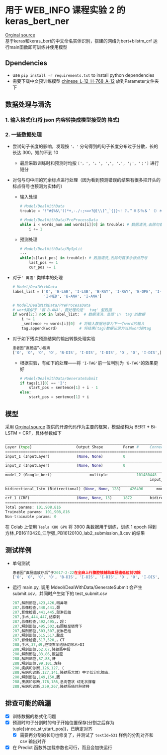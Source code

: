 # 用于 WEB_INFO 课程实验 2 的 keras_bert_ner

[Orginal source](https://github.com/UmasouTTT/keras_bert_ner)  
基于keras和keras_bert的中文命名实体识别，搭建的网络为bert+bilstm_crf
运行main函数即可训练并使用模型

## Dpendencies

+ use `pip install -r requirements.txt` to install python dependencies
+ 需要下载中文预训练模型 [chinese_L-12_H-768_A-12](https://storage.googleapis.com/bert_models/2018_11_03/chinese_L-12_H-768_A-12.zip) 放到Parameter文件夹下

## 数据处理与清洗

### 1. 输入格式化(将 json 内容转换成模型接受的 格式)



### 2. 一些数据处理

+ 尝试句子长度的影响，发现按 `'。'` 分句得到的句子长度分布过于分散，长的长达 300，短的不到 10

  + 最后采取训练时和预测时均按 `['，', '。', ',', '.', ';', '；']` 进行短分

+ 对句与句中间的冗余标点进行处理（因为看到预测错误的结果有很多把开头的标点符号也预测为实体的）

  + 输入处理

    ```python
    # Model/DealWithData
    trouble = '!"#$%&\'()*+,-./:;<=>?@[\\]^_`{|}~！？｡＂＃＄％＆＇（）＊＋，－／：；＜＝＞＠［＼］＾＿｀｛｜｝～｟｠｢｣､、〃》「」『』【】〔〕〖〗〘〙〚〛〜〝〞〟〰〾〿–—‘\'‛“”„‟…‧﹏.'
    
    # Model/DealWithData/PreProcessData
    while i < words_num and words[i][0] in trouble: # 数据清洗,去除句首多余标点符号
        i += 1
    ```

  + 预测处理

    ```python
    # Model/DealWithData/MySplit
    ···
    while(s[last_pos] in trouble): # 数据清洗,去除句首多余标点符号
        last_pos += 1
        cur_pos += 1
    ```

+ 对于`' 胃癌'` 类样本的处理
  
  ```python
  # Model/DealWithData
  label_list = ['O', 'B-LAB', 'I-LAB', 'B-RAY', 'I-RAY', 'B-OPE', 'I-OPE', 'B-DIS', 'I-DIS', 'B-MED',
                'I-MED', 'B-ANA', 'I-ANA']
  
  # Model/DealWithData/PreProcessData
  # word类似于 '胃 B-ANA'，要处理的是'  tag' 型数据
  if word[2:] not in label_list:  # 数据清洗，处理'\n  tag'的数据
      i += 1
      _sentence += words[i][0]	# 将输入数据记录为下一个word的输入
      tag.append(word)			# 将结果(tag)数据记录为当前word的tag
  ```

+ 对于如下残次预测结果的输出转换处理实验

  ```python
  患者因“直肠癌”小腹痛
  ['O', 'O', 'O', 'O', 'B-DIS', 'I-DIS', 'I-DIS', 'O', 'O', 'I-DIS',]
  ```

  + 根据实验，有如下的处理——将 `'I-TAG'`前一位判别为 `'B-TAG'`的效果更好

    ```python
    # Model/DealWithData/GenerateSubmit
    if tags[i][0] == 'I':
        start_pos = sentence[1] + i - 1
    else:
        start_pos = sentence[1] + i
    ```

## 模型

采用 [Orginal source](https://github.com/UmasouTTT/keras_bert_ner)  提供的开源代码作为主要的框架，模型结构为 BERT + Bi-LSTM + CRF，具体参数如下

```python
__________________________________________________________________________________________________
Layer (type)                    Output Shape         Param #     Connected to                     
==================================================================================================
input_1 (InputLayer)            (None, None)         0                                            
__________________________________________________________________________________________________
input_2 (InputLayer)            (None, None)         0                                            
__________________________________________________________________________________________________
model_2 (Google_bert)                 multiple             101480448   input_1[0][0]                    
                                                                 input_2[0][0]                    
__________________________________________________________________________________________________
bidirectional_lstm (Bidirectional) (None, None, 128)    426496      model_2[1][0]                    
__________________________________________________________________________________________________
crf_1 (CRF)                     (None, None, 13)     1872        bidirectional_1[0][0]            
==================================================================================================
Total params: 101,908,816
Trainable params: 101,908,816
Non-trainable params: 0
```

在 Colab 上使用 `Tesla K80 GPU`  将 3900 条数据用于训练，训练 1 epoch 得到  方林\_PB16110420\_江学强\_PB16120100\_lab2\_submission\_8.csv  的结果 

## 测试样例

+ 单句测试

  ```python
  患者因“直肠癌放疗后”于2017-2-22在全麻上行腹腔镜辅助直肠癌低位前切除
  ['O', 'O', 'O', 'O', 'B-DIS', 'I-DIS', 'I-DIS', 'O', 'O', 'I-DIS', 'O', 'O', 'O', 'O', 'O', 'O', 'O', 'O', 'O', 'O', 'O', 'O', 'O', 'O', 'O', 'O', 'O', 'B-OPE', 'I-OPE', 'I-OPE', 'I-OPE', 'I-OPE', 'I-OPE', 'I-OPE', 'I-OPE', 'I-OPE', 'O', 'O', 'O']
  ```

+ 运行 main.py, 调用 Mdeol/DealWithData/GenerateSubmit 会产生 submit.csv，并同时产生如下的 test_submit.csv

  ```python
  287,解剖部位,423,426,咽鼻咽
  287,影像检查,440,441,颈
  287,影像检查,441,445,部淋巴结
  287,手术,444,447,结穿刺
  287,影像检查,492,495,，超：
  287,解剖部位,495,502,右颈根至锁骨下
  287,解剖部位,503,507,发淋巴结
  287,解剖部位,515,517,腹盆
  287,影像检查,517,520,，CT
  288,手术,37,49,腔镜右半结肠切除术+DI
  288,解剖部位,62,67,降结肠中段
  288,解剖部位,83,86,腹盆腔
  288,解剖部位,87,88,肝
  288,解剖部位,99,101,左肝
  288,疾病和诊断,126,127,（
  288,疾病和诊断,127,141,降结肠大体）中至低分化腺癌，
  288,解剖部位,149,150,肠
  288,疾病和诊断,176,186,息肉管状-绒毛状腺瘤
  288,疾病和诊断,259,267,降结肠癌伴肝转移
  ```

## 排查可能的疏漏

- [x] 训练数据的格式化问题
- [x] 预测时句子分割时的句子开始位置保存(分割之后存为tuple[stnce_str,start_pos])，已确定对齐
  - [x] 需要再分割的长句也修复了，并测试了 `textId=531` 样例的分割对齐和 csv 输出对齐
- [x] 在 Predict 函数外加载参数也可行，而且会加快运行